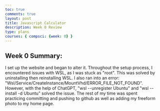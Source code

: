 ```yaml
---
toc: true
comments: true
layout: post
title: Javascript Calculator
description: Week 0 Review
type: plans
courses: { compsci: {week: 0} }
---
```


## Week 0 Summary:
I set up the website and began to alter it. Throughout the setup process, I encountered issues with WSL, as I was stuck as "root". This was solved by uninstalling then reinstalling WSL. I also ran into an error: "Wsl/Service/CreateInstance/MountVhd/ERROR_FILE_NOT_FOUND". However, with the help of ChatGPT, "wsl --unregister Ubuntu" and "wsl --install -d Ubuntu" solved the issue. The rest of my time was spent practicing committing and pushing to github as well as adding my freeform photo to my home page.